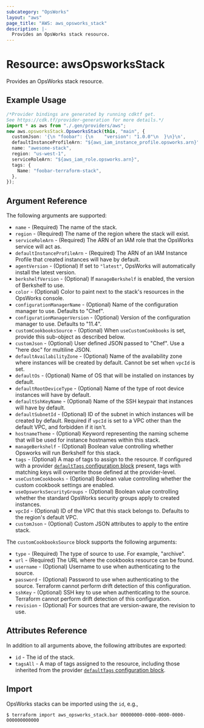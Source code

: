 ```yaml
---
subcategory: "OpsWorks"
layout: "aws"
page_title: "AWS: aws_opsworks_stack"
description: |-
  Provides an OpsWorks stack resource.
---
```


# Resource: awsOpsworksStack

Provides an OpsWorks stack resource.

## Example Usage

```typescript
/*Provider bindings are generated by running cdktf get.
See https://cdk.tf/provider-generation for more details.*/
import * as aws from "./.gen/providers/aws";
new aws.opsworksStack.OpsworksStack(this, "main", {
  customJson: '{\n "foobar": {\n    "version": "1.0.0"\n  }\n}\n',
  defaultInstanceProfileArn: "${aws_iam_instance_profile.opsworks.arn}",
  name: "awesome-stack",
  region: "us-west-1",
  serviceRoleArn: "${aws_iam_role.opsworks.arn}",
  tags: {
    Name: "foobar-terraform-stack",
  },
});

```

## Argument Reference

The following arguments are supported:

* `name` - (Required) The name of the stack.
* `region` - (Required) The name of the region where the stack will exist.
* `serviceRoleArn` - (Required) The ARN of an IAM role that the OpsWorks service will act as.
* `defaultInstanceProfileArn` - (Required) The ARN of an IAM Instance Profile that created instances will have by default.
* `agentVersion` - (Optional) If set to `"latest"`, OpsWorks will automatically install the latest version.
* `berkshelfVersion` - (Optional) If `manageBerkshelf` is enabled, the version of Berkshelf to use.
* `color` - (Optional) Color to paint next to the stack's resources in the OpsWorks console.
* `configurationManagerName` - (Optional) Name of the configuration manager to use. Defaults to "Chef".
* `configurationManagerVersion` - (Optional) Version of the configuration manager to use. Defaults to "11.4".
* `customCookbooksSource` - (Optional) When `useCustomCookbooks` is set, provide this sub-object as described below.
* `customJson` - (Optional) User defined JSON passed to "Chef". Use a "here doc" for multiline JSON.
* `defaultAvailabilityZone` - (Optional) Name of the availability zone where instances will be created by default.
  Cannot be set when `vpcId` is set.
* `defaultOs` - (Optional) Name of OS that will be installed on instances by default.
* `defaultRootDeviceType` - (Optional) Name of the type of root device instances will have by default.
* `defaultSshKeyName` - (Optional) Name of the SSH keypair that instances will have by default.
* `defaultSubnetId` - (Optional) ID of the subnet in which instances will be created by default.
  Required if `vpcId` is set to a VPC other than the default VPC, and forbidden if it isn't.
* `hostnameTheme` - (Optional) Keyword representing the naming scheme that will be used for instance hostnames within this stack.
* `manageBerkshelf` - (Optional) Boolean value controlling whether Opsworks will run Berkshelf for this stack.
* `tags` - (Optional) A map of tags to assign to the resource.
  If configured with a provider [`defaultTags` configuration block](https://registry.terraform.io/providers/hashicorp/aws/latest/docs#default_tags-configuration-block) present, tags with matching keys will overwrite those defined at the provider-level.
* `useCustomCookbooks` - (Optional) Boolean value controlling whether the custom cookbook settings are enabled.
* `useOpsworksSecurityGroups` - (Optional) Boolean value controlling whether the standard OpsWorks security groups apply to created instances.
* `vpcId` - (Optional) ID of the VPC that this stack belongs to.
  Defaults to the region's default VPC.
* `customJson` - (Optional) Custom JSON attributes to apply to the entire stack.

The `customCookbooksSource` block supports the following arguments:

* `type` - (Required) The type of source to use. For example, "archive".
* `url` - (Required) The URL where the cookbooks resource can be found.
* `username` - (Optional) Username to use when authenticating to the source.
* `password` - (Optional) Password to use when authenticating to the source. Terraform cannot perform drift detection of this configuration.
* `sshKey` - (Optional) SSH key to use when authenticating to the source. Terraform cannot perform drift detection of this configuration.
* `revision` - (Optional) For sources that are version-aware, the revision to use.

## Attributes Reference

In addition to all arguments above, the following attributes are exported:

* `id` - The id of the stack.
* `tagsAll` - A map of tags assigned to the resource, including those inherited from the provider [`defaultTags` configuration block](https://registry.terraform.io/providers/hashicorp/aws/latest/docs#default_tags-configuration-block).

## Import

OpsWorks stacks can be imported using the `id`, e.g.,

```console
$ terraform import aws_opsworks_stack.bar 00000000-0000-0000-0000-000000000000
```
